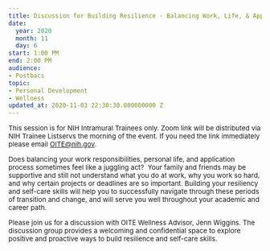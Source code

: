```yaml
---
title: Discussion for Building Resilience - Balancing Work, Life, & Applications
date:
  year: 2020
  month: 11
  day: 6
start: 1:00 PM
end: 2:00 PM
audience:
- Postbacs
topic:
- Personal Development
- Wellness
updated_at: 2020-11-03 22:30:30.000000000 Z
---
```

<span style="font-size: 10pt;">This session is for NIH Intramural
Trainees only. Zoom link will be distributed via NIH Trainee Listservs
the morning of the event. If you need the link immediately please email
OITE@nih.gov. </span>

<span style="font-size: 10pt;">Does balancing your work
responsibilities, personal life, and application process sometimes feel
like a juggling act?  Your family and friends may be supportive and
still not understand what you do at work, why you work so hard, and why
certain projects or deadlines are so important. Building your resiliency
and self-care skills will help you to successfully navigate through
these periods of transition and change, and will serve you well
throughout your academic and career path.  </span>

<span style="font-size: 10pt;">Please join us for a discussion with OITE
Wellness Advisor, Jenn Wiggins. The discussion group provides a
welcoming and confidential space to explore positive and proactive ways
to build resilience and self-care skills. </span>

 

 
